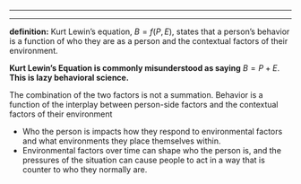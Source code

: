  ---
 ---
 
 **definition:** Kurt Lewin’s equation, $B=f(P,E)$, states that a person’s behavior is a function of who they are as a person and the contextual factors of their environment.

**Kurt Lewin’s Equation is commonly misunderstood as saying** $B=P+E$. **This is lazy behavioral science.**

The combination of the two factors is not a summation. Behavior is a function of the interplay between person-side factors and the contextual factors of their environment
* Who the person is impacts how they respond to environmental factors and what environments they place themselves within.
* Environmental factors over time can shape who the person is, and the pressures of the situation can cause people to act in a way that is counter to who they normally are.